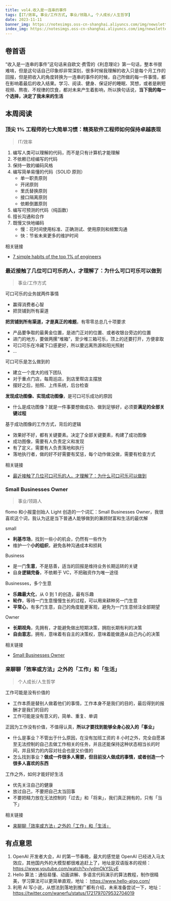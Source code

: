```yaml
---
title: vol4.收入是一连串的事件
tags: [IT/效率, 事业/工作方式, 事业/领路人, 个人成长/人生哲学]
date: 2023-11-11
banner_img: https://notesimgs.oss-cn-shanghai.aliyuncs.com/img/newsletter-vol4.jpg
index_img: https://notesimgs.oss-cn-shanghai.aliyuncs.com/img/newsletter-vol4.jpg
---
```


## 卷首语

“收入是一连串的事件”这句话来自欧文·费雪的《利息理论》第一句话，整本书很难啃，但是这句话自己印象却非常深刻，很多时候我理解的收入只是每个月工作的回报，但是把收入的角度转换为一连串的事件的时候，自己所做的每一件事情，都在影响着最后的收入结果。学习、阅读、健身、保证好的睡眠、冥想，或者是刷短视频、熬夜、不规律的饮食，都对未来产生着影响，所以换句话说，**当下我的每一个选择，决定了我未来的生活**

## 本周阅读

### 顶尖 1% 工程师的七大简单习惯：精英软件工程师如何保持卓越表现

> IT/效率

1. 编写人类可以理解的代码，而不是只有计算机才能理解
2. 不依赖已经编写的代码
3. 保持一致的编码风格
4. 编写简单易懂的代码（SOLID 原则）
   - 单一职责原则
   - 开闭原则
   - 里氏替换原则
   - 接口隔离原则
   - 依赖倒置原则
5. 编写可预测的代码（纯函数）
6. 擅长沟通和合作
7. 既慢又快地编码
   - 慢：花时间使用标准、正确测试、使用原则和频繁沟通
   - 快：节省未来更多的维护时间

相关链接

- [7 simple habits of the top 1% of engineers](https://engineercodex.substack.com/p/7-simple-habits-of-the-top-1-of-engineers)

### 最近接触了几位可口可乐的人，才理解了：为什么可口可乐可以做到

> 事业/工作方式

可口可乐的业务就两件事情

- 赢得消费者心智
- 把货铺到所有渠道

**把货铺到所有渠道，才是真正的难题**，有零零总总几十项要求

- 产品要争取的最黄金位置，是进门正对的位置、或者收银台旁边的位置
- 进门的地方，要做两摞“堆箱”，至少堆三箱可乐，顶上的还要打开，方便拿取
- 可口可乐在冷藏下口感更好，所以要远离热源和阳光照射
- ...

可口可乐是怎么做到的

- 建立一个庞大的线下团队
- 对于重点门店，每周巡店，到店里帮店主摆放
- 摆好之后，拍照、上传系统，后台检查

**发现成功图像、实现成功图像**，是可口可乐成功的原因

- 什么是成功图像？就是一件事要想做成功、做到足够好，必须要**满足的全部关键过程**

基于成功图像的工作方式，背后的逻辑

- 效果好不好，都有关键要素。决定了全部关键要素，构建了成功图像
- 成功图像，需要有人负责定义和发现
- 有了定义，需要有人负责落地和执行
- 落地执行者，做的好不好需要有奖惩，每个动作做没做，需要有检查方式

相关链接

- [最近接触了几位可口可乐的人，才理解了：为什么可口可乐可以做到](https://m.okjike.com/originalPosts/6549fe6abb3e3660e82d9c8f)

### Small Businesses Owner

> 事业/领路人

flomo 和小报童创始人 Light 创造的一个词汇：Small Businesses Owner，我很喜欢这个词，我认为这是当下普通人能够做到的兼顾财富和生活的最优解

small

- **利基市场**，找到一些小的机会，仍然有一些作为
- 维护一个**小的组织**，避免各种沟通成本和损耗

Business

- 是一门**生意**，不是慈善，适当的回报是维持业务长期运转的关键
- 自身**逻辑完备**，不依赖于 VC，不把融资作为唯一途径

Businesses，多个生意

- **乐趣最大化**，从 0 到 1 的创造，最有乐趣
- **轮作**，等待一门生意慢慢生长的过程，可以用来耕种另一门生意
- **平常心**，有多门生意，自己的角度能更客观，避免为一门生意倾注全部期望

Owner

- **长期视角**，先拥有，才能避免做出短期决策，拥抱长期有利的决策
- **自由意志**，拥有，意味着有自主的决策权，意味着能做遵从自己内心的决策

相关链接

- [Small Businesses Owner](https://mp.weixin.qq.com/s/UV8-bhRDR7eMyK8a2MxEng)

### 来聊聊「效率或方法」之外的「工作」和「生活」

> 个人成长/人生哲学

工作可能是没有价值的

- 工作本质是替别人做着他们的事情，工作本身不是我们的目的，最后得到的报酬才是我们的目的
- 工作可能是没有意义的，简单、重复、单调

正因为工作没有价值，不值得认真，**所以才要找到能够全身心投入的「事业」**

- 什么是事业？不管出于什么原因，在没有加班工资的 8 小时之外，完全自愿甚至无法控制的自己去做工作相关的任务，并且还能保持这种状态相当长的时间，并且努力的内容对社会也是又价值的
- 怎么找到事业？**做成一件很多人需要，但目前没人做成的事情，或者创造一个很多人喜欢的东西**

工作之外，如何才能好好生活

- 优先关注自己的健康
- 放过自己，不要把自己太当回事
- 不要把精力放在无法控制的「过去」和「将来」，我们真正拥有的，只有「当下」

相关链接

- [来聊聊「效率或方法」之外的「工作」和「生活」](https://sspai.com/post/78320)

## 有点意思

1. OpenAI 开发者大会，AI 的第一节春晚，最大的感觉是 OpenAI 已经进入马太效应，其他国内外的大模型都很难追赶上了，地址是双语版本的视频： https://www.youtube.com/watch?v=lydmOkYSLyE
2. Hello 算法：通俗易懂、动画讲解、多语言代码演示的算法教程，制作很精美，学习算法可以更简单直观，地址： https://www.hello-algo.com/
3. 利用 AI 写小说，从想法到落地到推广都有介绍，未来准备尝试一下，地址： https://twitter.com/wanerfu/status/1721797079532704019
